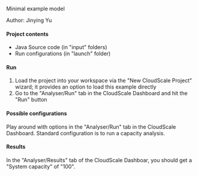 Minimal example model

Author: Jinying Yu

#### Project contents 

- Java Source code (in "input"  folders)
- Run configurations (in "launch" folder)

#### Run
1. Load the project into your workspace via the "New CloudScale Project" wizard; it provides an option to load this example directly
2. Go to the "Analyser/Run" tab in the CloudScale Dashboard and hit the "Run" button

#### Possible configurations 
Play around with options in the "Analyser/Run" tab in the CloudScale Dashboard. Standard configuration is to run a capacity analysis.

#### Results
In the "Analyser/Results" tab of the CloudScale Dashboar, you should get a "System capacity" of "100".





